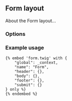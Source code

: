 ## Form layout
About the Form layout...

### Options


### Example usage
```
{% embed 'form.twig' with {
    "global": _context,
    "name": "Form",
    "header": {},
    "body": {},
    "footer": {},
    "submit": {}
} only %}
{% endembed %}
```
